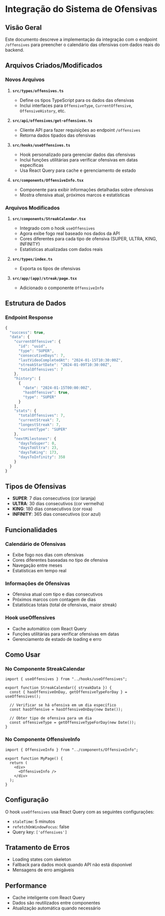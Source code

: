 # Integração do Sistema de Ofensivas

## Visão Geral

Este documento descreve a implementação da integração com o endpoint `/offensives` para preencher o calendário das ofensivas com dados reais do backend.

## Arquivos Criados/Modificados

### Novos Arquivos

1. **`src/types/offensives.ts`**
   - Define os tipos TypeScript para os dados das ofensivas
   - Inclui interfaces para `OffensiveType`, `CurrentOffensive`, `OffensiveHistory`, etc.

2. **`src/api/offensives/get-offensives.ts`**
   - Cliente API para fazer requisições ao endpoint `/offensives`
   - Retorna dados tipados das ofensivas

3. **`src/hooks/useOffensives.ts`**
   - Hook personalizado para gerenciar dados das ofensivas
   - Inclui funções utilitárias para verificar ofensivas em datas específicas
   - Usa React Query para cache e gerenciamento de estado

4. **`src/components/OffensiveInfo.tsx`**
   - Componente para exibir informações detalhadas sobre ofensivas
   - Mostra ofensiva atual, próximos marcos e estatísticas

### Arquivos Modificados

1. **`src/components/StreakCalendar.tsx`**
   - Integrado com o hook `useOffensives`
   - Agora exibe fogo real baseado nos dados da API
   - Cores diferentes para cada tipo de ofensiva (SUPER, ULTRA, KING, INFINITY)
   - Estatísticas atualizadas com dados reais

2. **`src/types/index.ts`**
   - Exporta os tipos de ofensivas

3. **`src/app/(app)/streak/page.tsx`**
   - Adicionado o componente `OffensiveInfo`

## Estrutura de Dados

### Endpoint Response
```typescript
{
  "success": true,
  "data": {
    "currentOffensive": {
      "id": "uuid",
      "type": "SUPER",
      "consecutiveDays": 7,
      "lastVideoCompletedAt": "2024-01-15T10:30:00Z",
      "streakStartDate": "2024-01-09T10:30:00Z",
      "totalOffensives": 7
    },
    "history": [
      {
        "date": "2024-01-15T00:00:00Z",
        "hasOffensive": true,
        "type": "SUPER"
      }
    ],
    "stats": {
      "totalOffensives": 7,
      "currentStreak": 7,
      "longestStreak": 7,
      "currentType": "SUPER"
    },
    "nextMilestones": {
      "daysToSuper": 0,
      "daysToUltra": 23,
      "daysToKing": 173,
      "daysToInfinity": 358
    }
  }
}
```

## Tipos de Ofensivas

- **SUPER**: 7 dias consecutivos (cor laranja)
- **ULTRA**: 30 dias consecutivos (cor vermelha)
- **KING**: 180 dias consecutivos (cor roxa)
- **INFINITY**: 365 dias consecutivos (cor azul)

## Funcionalidades

### Calendário de Ofensivas
- Exibe fogo nos dias com ofensivas
- Cores diferentes baseadas no tipo de ofensiva
- Navegação entre meses
- Estatísticas em tempo real

### Informações de Ofensivas
- Ofensiva atual com tipo e dias consecutivos
- Próximos marcos com contagem de dias
- Estatísticas totais (total de ofensivas, maior streak)

### Hook useOffensives
- Cache automático com React Query
- Funções utilitárias para verificar ofensivas em datas
- Gerenciamento de estado de loading e erro

## Como Usar

### No Componente StreakCalendar
```tsx
import { useOffensives } from "../hooks/useOffensives";

export function StreakCalendar({ streakData }) {
  const { hasOffensiveOnDay, getOffensiveTypeForDay } = useOffensives();
  
  // Verificar se há ofensiva em um dia específico
  const hasOffensive = hasOffensiveOnDay(new Date());
  
  // Obter tipo de ofensiva para um dia
  const offensiveType = getOffensiveTypeForDay(new Date());
}
```

### No Componente OffensiveInfo
```tsx
import { OffensiveInfo } from "../components/OffensiveInfo";

export function MyPage() {
  return (
    <div>
      <OffensiveInfo />
    </div>
  );
}
```

## Configuração

O hook `useOffensives` usa React Query com as seguintes configurações:
- `staleTime`: 5 minutos
- `refetchOnWindowFocus`: false
- Query key: `['offensives']`

## Tratamento de Erros

- Loading states com skeleton
- Fallback para dados mock quando API não está disponível
- Mensagens de erro amigáveis

## Performance

- Cache inteligente com React Query
- Dados são reutilizados entre componentes
- Atualização automática quando necessário
